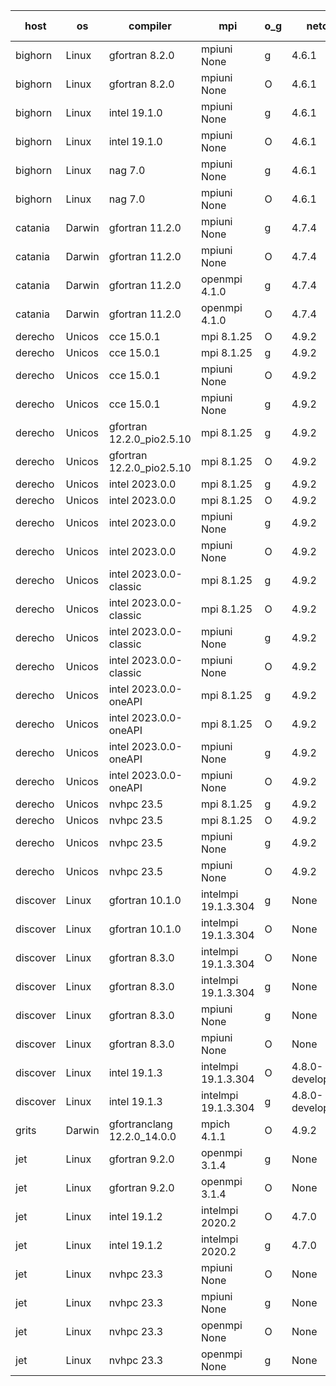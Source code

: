 

| host     | os       | compiler                              | mpi                      | o_g        | netcdf        | build       | u_pass          | u_fail          | s_pass            | s_fail            | e_pass             | e_fail             | nuopc_pass       | nuopc_fail       | artifacts link          |
|----------|----------|---------------------------------------|--------------------------|------------|---------------|-------------|-----------------|-----------------|-------------------|-------------------|--------------------|--------------------|------------------|------------------|-------------------------|
| bighorn | Linux | gfortran 8.2.0 | mpiuni None  | g | 4.6.1  | PASS | 12425 | 0 | 8 | 0 | 44 | 0 | None | None | <a href="https://github.com/esmf-org/esmf-test-artifacts/tree/9b615e1a330397da192acda7a16dfd735d0ecb0b/hconfig_change_equal/gfortran/8.2.0/g/mpiuni/None" target="_blank">9b615e1</a> | 
| bighorn | Linux | gfortran 8.2.0 | mpiuni None  | O | 4.6.1  | PASS | 12425 | 0 | 8 | 0 | 44 | 0 | None | None | <a href="https://github.com/esmf-org/esmf-test-artifacts/tree/3be80ee72bc64328bb1276e5a4fdfd7ad11db7d1/hconfig_change_equal/gfortran/8.2.0/O/mpiuni/None" target="_blank">3be80ee</a> | 
| bighorn | Linux | intel 19.1.0 | mpiuni None  | g | 4.6.1  | PASS | 12425 | 0 | 8 | 0 | 44 | 0 | None | None | <a href="https://github.com/esmf-org/esmf-test-artifacts/tree/3b5479a556e49851eba84ee2bf2540f4419d8bea/hconfig_change_equal/intel/19.1.0/g/mpiuni/None" target="_blank">3b5479a</a> | 
| bighorn | Linux | intel 19.1.0 | mpiuni None  | O | 4.6.1  | PASS | 12425 | 0 | 8 | 0 | 44 | 0 | None | None | <a href="https://github.com/esmf-org/esmf-test-artifacts/tree/b99ce5e7393c56d6baf7656a252a0cb68d5acd5b/hconfig_change_equal/intel/19.1.0/O/mpiuni/None" target="_blank">b99ce5e</a> | 
| bighorn | Linux | nag 7.0 | mpiuni None  | g | 4.6.1  | PASS | 12425 | 0 | 8 | 0 | 44 | 0 | None | None | <a href="https://github.com/esmf-org/esmf-test-artifacts/tree/ad90cda6cb8a795d0af60fc95685f7dd97f15f08/hconfig_change_equal/nag/7.0/g/mpiuni/None" target="_blank">ad90cda</a> | 
| bighorn | Linux | nag 7.0 | mpiuni None  | O | 4.6.1  | PASS | 12425 | 0 | 8 | 0 | 44 | 0 | None | None | <a href="https://github.com/esmf-org/esmf-test-artifacts/tree/9d8862d9dec0dec32b52f9d0e332ba58881b8642/hconfig_change_equal/nag/7.0/O/mpiuni/None" target="_blank">9d8862d</a> | 
| catania | Darwin | gfortran 11.2.0 | mpiuni None  | g | 4.7.4  | PASS | 12425 | 0 | 8 | 0 | 44 | 0 | None | None | <a href="https://github.com/esmf-org/esmf-test-artifacts/tree/e9594a2ad5de85cedd9e51692abcc14f53bb5bf4/hconfig_change_equal/gfortran/11.2.0/g/mpiuni/None" target="_blank">e9594a2</a> | 
| catania | Darwin | gfortran 11.2.0 | mpiuni None  | O | 4.7.4  | PASS | 12425 | 0 | 8 | 0 | 44 | 0 | None | None | <a href="https://github.com/esmf-org/esmf-test-artifacts/tree/a2ae4376c2f5a205644a6b6ef007f555f75cd821/hconfig_change_equal/gfortran/11.2.0/O/mpiuni/None" target="_blank">a2ae437</a> | 
| catania | Darwin | gfortran 11.2.0 | openmpi 4.1.0  | g | 4.7.4  | PASS | 14090 | 3 | 49 | 0 | 81 | 0 | 47 | 0 | <a href="https://github.com/esmf-org/esmf-test-artifacts/tree/738443c4f50630f47684afc2b689110ddee21cae/hconfig_change_equal/gfortran/11.2.0/g/openmpi/4.1.0" target="_blank">738443c</a> | 
| catania | Darwin | gfortran 11.2.0 | openmpi 4.1.0  | O | 4.7.4  | PASS | 14090 | 3 | 49 | 0 | 81 | 0 | 47 | 0 | <a href="https://github.com/esmf-org/esmf-test-artifacts/tree/2c95d2702a039731d90b4e518d9dab1146eaf013/hconfig_change_equal/gfortran/11.2.0/O/openmpi/4.1.0" target="_blank">2c95d27</a> | 
| derecho | Unicos | cce 15.0.1 | mpi 8.1.25  | O | 4.9.2  | PASS | 14014 | 79 | 49 | 0 | 81 | 0 | 47 | 0 | <a href="https://github.com/esmf-org/esmf-test-artifacts/tree/96ffad68fa207f735eba1a9b0ec2d32010fc8f35/hconfig_change_equal/cce/15.0.1/O/mpi/8.1.25" target="_blank">96ffad6</a> | 
| derecho | Unicos | cce 15.0.1 | mpi 8.1.25  | g | 4.9.2  | PASS | 14017 | 76 | 49 | 0 | 81 | 0 | 47 | 0 | <a href="https://github.com/esmf-org/esmf-test-artifacts/tree/efbc6602fe090857fbb87452ea867b2b13a7e125/hconfig_change_equal/cce/15.0.1/g/mpi/8.1.25" target="_blank">efbc660</a> | 
| derecho | Unicos | cce 15.0.1 | mpiuni None  | O | 4.9.2  | PASS | 12347 | 78 | 8 | 0 | 44 | 0 | None | None | <a href="https://github.com/esmf-org/esmf-test-artifacts/tree/cedba5e98d2da57fef6244a76d3bfb8bba496379/hconfig_change_equal/cce/15.0.1/O/mpiuni/None" target="_blank">cedba5e</a> | 
| derecho | Unicos | cce 15.0.1 | mpiuni None  | g | 4.9.2  | PASS | 12349 | 76 | 8 | 0 | 44 | 0 | None | None | <a href="https://github.com/esmf-org/esmf-test-artifacts/tree/32c252dc687f651df18630449f6b8e7c6585ccc7/hconfig_change_equal/cce/15.0.1/g/mpiuni/None" target="_blank">32c252d</a> | 
| derecho | Unicos | gfortran 12.2.0_pio2.5.10 | mpi 8.1.25  | g | 4.9.2  | PASS | 14093 | 0 | 49 | 0 | 81 | 0 | 47 | 0 | <a href="https://github.com/esmf-org/esmf-test-artifacts/tree/a64eea1083577fe8d4eef0dbddbf5d9250f07908/hconfig_change_equal/gfortran/12.2.0_pio2.5.10/g/mpi/8.1.25" target="_blank">a64eea1</a> | 
| derecho | Unicos | gfortran 12.2.0_pio2.5.10 | mpi 8.1.25  | O | 4.9.2  | PASS | 14093 | 0 | 49 | 0 | 81 | 0 | 47 | 0 | <a href="https://github.com/esmf-org/esmf-test-artifacts/tree/acb93b68f76a765762e1b3c0a806c8a7917d3693/hconfig_change_equal/gfortran/12.2.0_pio2.5.10/O/mpi/8.1.25" target="_blank">acb93b6</a> | 
| derecho | Unicos | intel 2023.0.0 | mpi 8.1.25  | g | 4.9.2  | PASS | 14093 | 0 | 49 | 0 | 81 | 0 | 47 | 0 | <a href="https://github.com/esmf-org/esmf-test-artifacts/tree/ca1e50b0eeb90dd88c3f8563eea70a7545943c5b/hconfig_change_equal/intel/2023.0.0/g/mpi/8.1.25" target="_blank">ca1e50b</a> | 
| derecho | Unicos | intel 2023.0.0 | mpi 8.1.25  | O | 4.9.2  | PASS | 14093 | 0 | 49 | 0 | 81 | 0 | 47 | 0 | <a href="https://github.com/esmf-org/esmf-test-artifacts/tree/0c41bc984220b4dd850a44100f4c807c49b1f295/hconfig_change_equal/intel/2023.0.0/O/mpi/8.1.25" target="_blank">0c41bc9</a> | 
| derecho | Unicos | intel 2023.0.0 | mpiuni None  | g | 4.9.2  | PASS | 12425 | 0 | 8 | 0 | 44 | 0 | None | None | <a href="https://github.com/esmf-org/esmf-test-artifacts/tree/a2dff1ec643508710f849179cdb4cbc8418ed14c/hconfig_change_equal/intel/2023.0.0/g/mpiuni/None" target="_blank">a2dff1e</a> | 
| derecho | Unicos | intel 2023.0.0 | mpiuni None  | O | 4.9.2  | PASS | 12425 | 0 | 8 | 0 | 44 | 0 | None | None | <a href="https://github.com/esmf-org/esmf-test-artifacts/tree/7549881e43277cd95b14b0908cd87542a43c73b5/hconfig_change_equal/intel/2023.0.0/O/mpiuni/None" target="_blank">7549881</a> | 
| derecho | Unicos | intel 2023.0.0-classic | mpi 8.1.25  | g | 4.9.2  | PASS | 14093 | 0 | 49 | 0 | 81 | 0 | 47 | 0 | <a href="https://github.com/esmf-org/esmf-test-artifacts/tree/1e76b7b44fe81035a696f2689c000b418e050af0/hconfig_change_equal/intel/2023.0.0-classic/g/mpi/8.1.25" target="_blank">1e76b7b</a> | 
| derecho | Unicos | intel 2023.0.0-classic | mpi 8.1.25  | O | 4.9.2  | PASS | 14093 | 0 | 49 | 0 | 81 | 0 | 47 | 0 | <a href="https://github.com/esmf-org/esmf-test-artifacts/tree/b28e1d6dc5af7eedf5be232a9829cffd387e3594/hconfig_change_equal/intel/2023.0.0-classic/O/mpi/8.1.25" target="_blank">b28e1d6</a> | 
| derecho | Unicos | intel 2023.0.0-classic | mpiuni None  | g | 4.9.2  | PASS | 12425 | 0 | 8 | 0 | 44 | 0 | None | None | <a href="https://github.com/esmf-org/esmf-test-artifacts/tree/b16832621d2992e36095664dc761586b6cb7a88b/hconfig_change_equal/intel/2023.0.0-classic/g/mpiuni/None" target="_blank">b168326</a> | 
| derecho | Unicos | intel 2023.0.0-classic | mpiuni None  | O | 4.9.2  | PASS | 12425 | 0 | 8 | 0 | 44 | 0 | None | None | <a href="https://github.com/esmf-org/esmf-test-artifacts/tree/e8098c399367801f6ee3e714f5a1d91cd405502d/hconfig_change_equal/intel/2023.0.0-classic/O/mpiuni/None" target="_blank">e8098c3</a> | 
| derecho | Unicos | intel 2023.0.0-oneAPI | mpi 8.1.25  | g | 4.9.2  | PASS | 14093 | 0 | 49 | 0 | 81 | 0 | 47 | 0 | <a href="https://github.com/esmf-org/esmf-test-artifacts/tree/d6f9798a5278e53571bf2fce13d82a7617232826/hconfig_change_equal/intel/2023.0.0-oneAPI/g/mpi/8.1.25" target="_blank">d6f9798</a> | 
| derecho | Unicos | intel 2023.0.0-oneAPI | mpi 8.1.25  | O | 4.9.2  | PASS | 14093 | 0 | 48 | 1 | 81 | 0 | 37 | 10 | <a href="https://github.com/esmf-org/esmf-test-artifacts/tree/7da44daa1714c16364e462b69a9c35b2b9bee37e/hconfig_change_equal/intel/2023.0.0-oneAPI/O/mpi/8.1.25" target="_blank">7da44da</a> | 
| derecho | Unicos | intel 2023.0.0-oneAPI | mpiuni None  | g | 4.9.2  | PASS | 12425 | 0 | 8 | 0 | 44 | 0 | None | None | <a href="https://github.com/esmf-org/esmf-test-artifacts/tree/9a2a0629359b384be71c391398dd145209e99627/hconfig_change_equal/intel/2023.0.0-oneAPI/g/mpiuni/None" target="_blank">9a2a062</a> | 
| derecho | Unicos | intel 2023.0.0-oneAPI | mpiuni None  | O | 4.9.2  | PASS | 12425 | 0 | 8 | 0 | 44 | 0 | None | None | <a href="https://github.com/esmf-org/esmf-test-artifacts/tree/26ffbc30b30c796a87e26a25aa86a64c5d249130/hconfig_change_equal/intel/2023.0.0-oneAPI/O/mpiuni/None" target="_blank">26ffbc3</a> | 
| derecho | Unicos | nvhpc 23.5 | mpi 8.1.25  | g | 4.9.2  | PASS | 14093 | 0 | 49 | 0 | 81 | 0 | 47 | 0 | <a href="https://github.com/esmf-org/esmf-test-artifacts/tree/d25d237e107cad8132a77b30e24c0bc7f26a065c/hconfig_change_equal/nvhpc/23.5/g/mpi/8.1.25" target="_blank">d25d237</a> | 
| derecho | Unicos | nvhpc 23.5 | mpi 8.1.25  | O | 4.9.2  | PASS | 14093 | 0 | 49 | 0 | 81 | 0 | 47 | 0 | <a href="https://github.com/esmf-org/esmf-test-artifacts/tree/b3fc221dbbbaa121c44afc89a26770dba26d7bf8/hconfig_change_equal/nvhpc/23.5/O/mpi/8.1.25" target="_blank">b3fc221</a> | 
| derecho | Unicos | nvhpc 23.5 | mpiuni None  | g | 4.9.2  | PASS | 12425 | 0 | 8 | 0 | 44 | 0 | None | None | <a href="https://github.com/esmf-org/esmf-test-artifacts/tree/c901859cb0a3eb0c49cbbd29ea616ea2aff63c30/hconfig_change_equal/nvhpc/23.5/g/mpiuni/None" target="_blank">c901859</a> | 
| derecho | Unicos | nvhpc 23.5 | mpiuni None  | O | 4.9.2  | PASS | 12425 | 0 | 8 | 0 | 44 | 0 | None | None | <a href="https://github.com/esmf-org/esmf-test-artifacts/tree/9d06b92afa43cbf2a9bf8f81881dadf9a48f5852/hconfig_change_equal/nvhpc/23.5/O/mpiuni/None" target="_blank">9d06b92</a> | 
| discover | Linux | gfortran 10.1.0 | intelmpi 19.1.3.304  | g | None  | PASS | 14078 | 15 | 49 | 0 | 81 | 0 | 47 | 0 | <a href="https://github.com/esmf-org/esmf-test-artifacts/tree/018a23a66dd2953e948bc604185d581bad6fb7ca/develop/gfortran/10.1.0/g/intelmpi/19.1.3.304" target="_blank">018a23a</a> | 
| discover | Linux | gfortran 10.1.0 | intelmpi 19.1.3.304  | O | None  | PASS | 14078 | 15 | 49 | 0 | 81 | 0 | 47 | 0 | <a href="https://github.com/esmf-org/esmf-test-artifacts/tree/5b3a94398fccbe90a628f22f339f3f56cb83ed01/develop/gfortran/10.1.0/O/intelmpi/19.1.3.304" target="_blank">5b3a943</a> | 
| discover | Linux | gfortran 8.3.0 | intelmpi 19.1.3.304  | O | None  | PASS | 14078 | 15 | 49 | 0 | 81 | 0 | 47 | 0 | <a href="https://github.com/esmf-org/esmf-test-artifacts/tree/8128e09424822ad80ed4c737869d86eb95f0c436/develop/gfortran/8.3.0/O/intelmpi/19.1.3.304" target="_blank">8128e09</a> | 
| discover | Linux | gfortran 8.3.0 | intelmpi 19.1.3.304  | g | None  | PASS | 14078 | 15 | 49 | 0 | 81 | 0 | 47 | 0 | <a href="https://github.com/esmf-org/esmf-test-artifacts/tree/f53283fbb39cfe9d0cc59ee143073234907223a0/develop/gfortran/8.3.0/g/intelmpi/19.1.3.304" target="_blank">f53283f</a> | 
| discover | Linux | gfortran 8.3.0 | mpiuni None  | g | None  | PASS | 12425 | 0 | 8 | 0 | 44 | 0 | None | None | <a href="https://github.com/esmf-org/esmf-test-artifacts/tree/a457b3e4a38f46c226d9497fe3de1227edda30d0/develop/gfortran/8.3.0/g/mpiuni/None" target="_blank">a457b3e</a> | 
| discover | Linux | gfortran 8.3.0 | mpiuni None  | O | None  | PASS | 12425 | 0 | 8 | 0 | 44 | 0 | None | None | <a href="https://github.com/esmf-org/esmf-test-artifacts/tree/4b179b5bb7fbc048fd82529c645f19528883d06d/develop/gfortran/8.3.0/O/mpiuni/None" target="_blank">4b179b5</a> | 
| discover | Linux | intel 19.1.3 | intelmpi 19.1.3.304  | O | 4.8.0-development  | PASS | 14093 | 0 | 49 | 0 | 81 | 0 | 47 | 0 | <a href="https://github.com/esmf-org/esmf-test-artifacts/tree/a29fa278e38146f139df5046994836ac92626918/develop/intel/19.1.3/O/intelmpi/19.1.3.304" target="_blank">a29fa27</a> | 
| discover | Linux | intel 19.1.3 | intelmpi 19.1.3.304  | g | 4.8.0-development  | PASS | 14093 | 0 | 49 | 0 | 81 | 0 | 47 | 0 | <a href="https://github.com/esmf-org/esmf-test-artifacts/tree/c9ebf19a12634380d883e03078a42acaf9a2eb9f/develop/intel/19.1.3/g/intelmpi/19.1.3.304" target="_blank">c9ebf19</a> | 
| grits | Darwin | gfortranclang 12.2.0_14.0.0 | mpich 4.1.1  | O | 4.9.2  | PASS | 14093 | 0 | 48 | 1 | 81 | 0 | 47 | 0 | <a href="https://github.com/esmf-org/esmf-test-artifacts/tree/5997bcb0803c3b4203e64df484e5cf5a3f3ebc2d/develop/gfortranclang/12.2.0_14.0.0/O/mpich/4.1.1" target="_blank">5997bcb</a> | 
| jet | Linux | gfortran 9.2.0 | openmpi 3.1.4  | g | None  | PASS | 14093 | 0 | 49 | 0 | 81 | 0 | 47 | 0 | <a href="https://github.com/esmf-org/esmf-test-artifacts/tree/3c41f6b0b3ad8d50e9f8035357da209ca4197c8e/develop/gfortran/9.2.0/g/openmpi/3.1.4" target="_blank">3c41f6b</a> | 
| jet | Linux | gfortran 9.2.0 | openmpi 3.1.4  | O | None  | PASS | 14093 | 0 | 49 | 0 | 81 | 0 | 47 | 0 | <a href="https://github.com/esmf-org/esmf-test-artifacts/tree/4951eaa96a9144def6262150cb7e4463917e30cd/develop/gfortran/9.2.0/O/openmpi/3.1.4" target="_blank">4951eaa</a> | 
| jet | Linux | intel 19.1.2 | intelmpi 2020.2  | O | 4.7.0  | PASS | 14093 | 0 | 49 | 0 | 81 | 0 | 47 | 0 | <a href="https://github.com/esmf-org/esmf-test-artifacts/tree/4cb60b8b95c7ec1e14ccea8a4648a34858697484/develop/intel/19.1.2/O/intelmpi/2020.2" target="_blank">4cb60b8</a> | 
| jet | Linux | intel 19.1.2 | intelmpi 2020.2  | g | 4.7.0  | PASS | 14093 | 0 | 49 | 0 | 81 | 0 | 47 | 0 | <a href="https://github.com/esmf-org/esmf-test-artifacts/tree/aaf4c3e872153f87148f7a3a5a7214f1ab1d7ee4/develop/intel/19.1.2/g/intelmpi/2020.2" target="_blank">aaf4c3e</a> | 
| jet | Linux | nvhpc 23.3 | mpiuni None  | O | None  | PASS | 12425 | 0 | 8 | 0 | 44 | 0 | None | None | <a href="https://github.com/esmf-org/esmf-test-artifacts/tree/c9ad25aea2ef157300cd2ec2a600a31885d0271b/develop/nvhpc/23.3/O/mpiuni/None" target="_blank">c9ad25a</a> | 
| jet | Linux | nvhpc 23.3 | mpiuni None  | g | None  | PASS | 12425 | 0 | 8 | 0 | 44 | 0 | None | None | <a href="https://github.com/esmf-org/esmf-test-artifacts/tree/f6f10c1243c4ee89e08da40adcaeaab824fdb078/develop/nvhpc/23.3/g/mpiuni/None" target="_blank">f6f10c1</a> | 
| jet | Linux | nvhpc 23.3 | openmpi None  | O | None  | PASS | 14093 | 0 | 49 | 0 | 81 | 0 | 47 | 0 | <a href="https://github.com/esmf-org/esmf-test-artifacts/tree/6d898234761749ab71be6cb29cec212570cf9173/develop/nvhpc/23.3/O/openmpi/None" target="_blank">6d89823</a> | 
| jet | Linux | nvhpc 23.3 | openmpi None  | g | None  | PASS | 14093 | 0 | 49 | 0 | 81 | 0 | 0 | 0 | <a href="https://github.com/esmf-org/esmf-test-artifacts/tree/76c26962bda60aea61e8bcf46bad1042a292bc95/develop/nvhpc/23.3/g/openmpi/None" target="_blank">76c2696</a> | 
